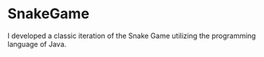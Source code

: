 # SnakeGame
I developed a classic iteration of the Snake Game utilizing the programming language of Java.
